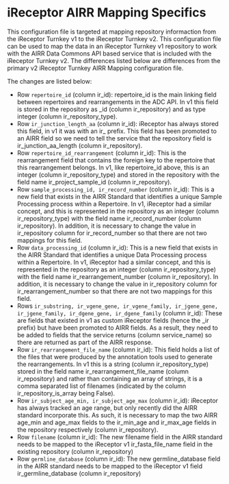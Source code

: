 # iReceptor AIRR Mapping Specifics

This configuration file is targeted at mapping repository informaction from the
iReceptor Turnkey v1 to the iReceptor Turnkey v2. This
configuration file can be used to map the data in an iReceptor Turnkey v1 repository
to work with the AIRR Data Commons API based service that is included with the
iReceptor Turnkey v2. The differences listed below are differences from the primary
v2 iReceptor Turnkey AIRR Mapping configuration file.

The changes are listed below:

- Row `repertoire_id` (column ir_id): repertoire_id is the main linking field between repertoires and rearrangements in the ADC API. In v1 this field is stored in the repository as \_id (column ir_repository) and as type integer (column ir_repository_type).
- Row `ir_junction_length_aa` (column ir_id): iReceptor has always stored this field, in v1 it was with an ir_ prefix. This field has been promoted to an AIRR field so we need to tell the service that the repository field is ir_junction_aa_length (column ir_repository).
- Row `repertoire_id_rearrangement` (column ir_id): This is the rearrangement field that contains the foreign key to the repertoire that this rearrangement belongs. In v1, like repertoire_id above, this is an integer (column ir_repository_type) and stored in the repository with the field name ir_project_sample_id (column ir_repository).
- Row `sample_processing_id, ir_record_number` (column ir_id): This is a new field that exists in the AIRR Standard that identifies a unique Sample Processing process within a Repertoire. In v1, iReceptor had a similar concept, and this is represented in the repository as an integer (column ir_repository_type) with the field name ir_record_number (column ir_repository). In addition, it is necessary to change the value in ir_repository column for ir_record_number so that there are not two mappings for this field. 
- Row `data_processing_id` (column ir_id): This is a new field that exists in the AIRR Standard that identifies a unique Data Processing process within a Repertoire. In v1, iReceptor had a similar concept, and this is represented in the repository as an integer (column ir_repository_type) with the field name ir_rearrangement_number (column ir_repository). In addition, it is necessary to change the value in ir_repository column for ir_rearrangement_number so that there are not two mappings for this field.
- Rows `ir_substring, ir_vgene_gene, ir_vgene_family, ir_jgene_gene, ir_jgene_family, ir_dgene_gene, ir_dgene_family` (column ir_id): These are fields that existed in v1 as custom iReceptor fields (hence the \_ir prefix) but have been promoted to AIRR fields. As a result, they need to be added to fields that the service returns (column service_name) so there are returned as part of the AIRR response.
- Row `ir_rearrangement_file_name` (column ir_id): This field holds a list of the files that were produced by the annotation tools used to generate the rearrangements. In v1 this is a string (column ir_repository_type) stored in the field name ir_rearrangement_file_name (column ir_repository) and rather than containing an array of strings, it is a comma separated list of filenames (indicated by the column ir_repository_is_array being False).
- Row `ir_subject_age_min, ir_subject_age_max` (column ir_id): iReceptor has always tracked an age range, but only recently did the AIRR standard incorporate this. As such, it is necessary to map the two AIRR age_min and age_max fields to the ir_min_age and ir_max_age fields in the repository respectively (column ir_repository).
- Row `filename` (column ir_id): The new filename field in the AIRR standard needs to be mapped to the iReceptor v1 ir_fasta_file_name field in the existing repository (column ir_repository)
- Row `germline_database` (column ir_id): The new germline_database field in the AIRR standard needs to be mapped to the iReceptor v1 field ir_germline_database (column ir_repository)
